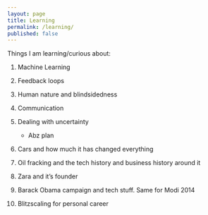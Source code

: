 ```yaml
---
layout: page
title: Learning
permalink: /learning/
published: false
---
```


Things I am learning/curious about:

1. Machine Learning
2. Feedback loops 
3. Human nature and blindsidedness 
4. Communication 
5. Dealing with uncertainty
    * Abz plan
  
6. Cars and how much it has changed everything 
7. Oil fracking and the tech history and business history around it
8. Zara and it’s founder 
9. Barack Obama campaign and tech stuff. Same for Modi 2014
10. Blitzscaling for personal career 
